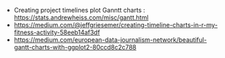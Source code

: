 * Creating project timelines plot Ganntt charts : https://stats.andrewheiss.com/misc/gantt.html
* https://medium.com/@jeffgriesemer/creating-timeline-charts-in-r-my-fitness-activity-58eeb14af3df
* https://medium.com/european-data-journalism-network/beautiful-gantt-charts-with-ggplot2-80ccd8c2c788
